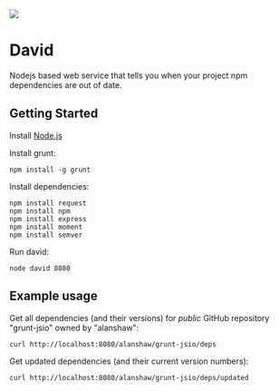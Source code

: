 <img src="https://raw.github.com/alanshaw/david/master/david.png"/>

David
=====

Nodejs based web service that tells you when your project npm dependencies are out of date.

Getting Started
---------------

Install [Node.js](http://nodejs.org/)

Install grunt:

	npm install -g grunt

Install dependencies:

	npm install request
	npm install npm
	npm install express
	npm install moment
	npm install semver

Run david:

	node david 8080


Example usage
-------------

Get all dependencies (and their versions) for _public_ GitHub repository "grunt-jsio" owned by "alanshaw":

	curl http://localhost:8080/alanshaw/grunt-jsio/deps

Get updated dependencies (and their current version numbers):

	curl http://localhost:8080/alanshaw/grunt-jsio/deps/updated

